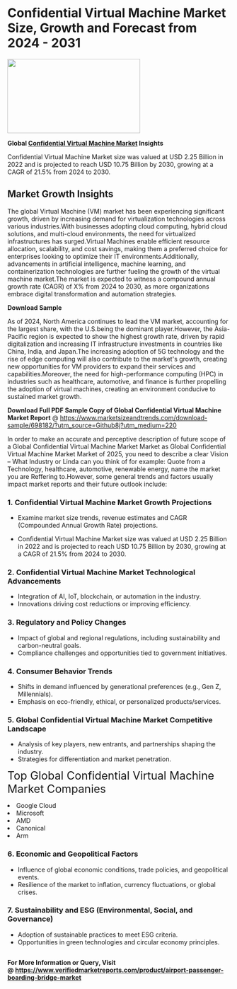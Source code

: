 <H1>Confidential Virtual Machine Market Size, Growth and Forecast from 2024 - 2031</H1><img class="aligncenter size-medium wp-image-584254" src="https://thirdeyenews.in/wp-content/uploads/2024/09/Global-Market-Research-300x168.jpeg" alt="" width="300" height="168" /><p><strong>Global&nbsp;<a href="https://www.marketsizeandtrends.com/download-sample/698182/?utm_source=Github8j?utm_medium=220">Confidential Virtual Machine Market</a> Insights</strong></p><p>Confidential Virtual Machine Market size was valued at USD 2.25 Billion in 2022 and is projected to reach USD 10.75 Billion by 2030, growing at a CAGR of 21.5% from 2024 to 2030.</p><p><h2>Market Growth Insights</h2> <p>The global Virtual Machine (VM) market has been experiencing significant growth, driven by increasing demand for virtualization technologies across various industries.With businesses adopting cloud computing, hybrid cloud solutions, and multi-cloud environments, the need for virtualized infrastructures has surged.Virtual Machines enable efficient resource allocation, scalability, and cost savings, making them a preferred choice for enterprises looking to optimize their IT environments.Additionally, advancements in artificial intelligence, machine learning, and containerization technologies are further fueling the growth of the virtual machine market.The market is expected to witness a compound annual growth rate (CAGR) of X% from 2024 to 2030, as more organizations embrace digital transformation and automation strategies.</p> <p><strong>Download Sample</strong></p> <p>As of 2024, North America continues to lead the VM market, accounting for the largest share, with the U.S.being the dominant player.However, the Asia-Pacific region is expected to show the highest growth rate, driven by rapid digitalization and increasing IT infrastructure investments in countries like China, India, and Japan.The increasing adoption of 5G technology and the rise of edge computing will also contribute to the market's growth, creating new opportunities for VM providers to expand their services and capabilities.Moreover, the need for high-performance computing (HPC) in industries such as healthcare, automotive, and finance is further propelling the adoption of virtual machines, creating an environment conducive to sustained market growth.</p> <p><span class=""><strong>Download Full PDF Sample Copy of Global Confidential Virtual Machine Market Report</strong> @ <a href="https://www.marketsizeandtrends.com/download-sample/698182/?utm_source=Github8j?utm_medium=220" target="_blank">https://www.marketsizeandtrends.com/download-sample/698182/?utm_source=Github8j?utm_medium=220</a></span></p><p>In order to make an accurate and perceptive description of future scope of a Global&nbsp;Confidential Virtual Machine Market Market as Global&nbsp;Confidential Virtual Machine Market Market of 2025, you need to describe a clear Vision &ndash; What Industry or Linda can you think of for example: Quote from a Technology, healthcare, automotive, renewable energy, name the market you are Reffering to.However, some general trends and factors usually impact market reports and their future outlook include:</p><h3>1.&nbsp;<strong>Confidential Virtual Machine Market Growth Projections</strong></h3><ul><li>Examine market size trends, revenue estimates and CAGR (Compounded Annual Growth Rate) projections.</li><li><p>Confidential Virtual Machine Market size was valued at USD 2.25 Billion in 2022 and is projected to reach USD 10.75 Billion by 2030, growing at a CAGR of 21.5% from 2024 to 2030.</p></li></ul><h3>2.&nbsp;<strong>Confidential Virtual Machine Market Technological Advancements</strong></h3><ul><li>Integration of AI, IoT, blockchain, or automation in the industry.</li><li>Innovations driving cost reductions or improving efficiency.</li></ul><h3>3.&nbsp;<strong>Regulatory and Policy Changes</strong></h3><ul><li>Impact of global and regional regulations, including sustainability and carbon-neutral goals.</li><li>Compliance challenges and opportunities tied to government initiatives.</li></ul><h3>4.&nbsp;<strong>Consumer Behavior Trends</strong></h3><ul><li>Shifts in demand influenced by generational preferences (e.g., Gen Z, Millennials).</li><li>Emphasis on eco-friendly, ethical, or personalized products/services.</li></ul><h3>5.&nbsp;<strong>Global Confidential Virtual Machine Market Competitive Landscape</strong></h3><ul><li>Analysis of key players, new entrants, and partnerships shaping the industry.</li><li>Strategies for differentiation and market penetration.</li></ul><p data-pm-slice="1 1 []"><span style="color: inherit; font-family: inherit; font-size: 25px;">Top Global Confidential Virtual Machine Market Companies</span></p><div class="" data-test-id=""><p><li>Google Cloud</li><li> Microsoft</li><li> AMD</li><li> Canonical</li><li> Arm</li></p></div><h3>6.&nbsp;<strong>Economic and Geopolitical Factors</strong></h3><ul><li>Influence of global economic conditions, trade policies, and geopolitical events.</li><li>Resilience of the market to inflation, currency fluctuations, or global crises.</li></ul><h3>7.&nbsp;<strong>Sustainability and ESG (Environmental, Social, and Governance)</strong></h3><ul><li>Adoption of sustainable practices to meet ESG criteria.</li><li>Opportunities in green technologies and circular economy principles.</li></ul><h2><strong style="font-size: 14px;">For More Information or Query, Visit @&nbsp;</strong><a style="background-color: #ffffff; font-size: 14px;" href="https://www.marketsizeandtrends.com/report/confidential-virtual-machine-market/" target="_blank">https://www.verifiedmarketreports.com/product/airport-passenger-boarding-bridge-market</a></h2>